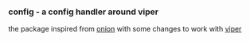 ### config - a config handler around viper

the package inspired from [onion](https://github.com/goraz/onion) with some
changes to work with [viper](https://github.com/spf13/viper)

